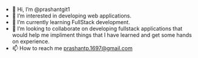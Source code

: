 - 👋 Hi, I’m @prashantgit1
- 👀 I’m interested in developing web applications.
- 🌱 I’m currently learning FullStack development.
- 💞️ I’m looking to collaborate on developing fullstack applications that would help me impliment things that I have learned and get some hands on experience.
- 📫 How to reach me prashantp.1697@gmail.com

<!---
prashantgit1/prashantgit1 is a ✨ special ✨ repository because its `README.md` (this file) appears on your GitHub profile.
You can click the Preview link to take a look at your changes.
--->
